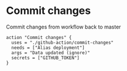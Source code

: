 # Commit changes

Commit changes from workflow back to master

```
action "Commit changes" {
  uses = "./github-action/commit-changes"
  needs = ["Alias deployment"]
  args = "Data updated (ignore)"
  secrets = ["GITHUB_TOKEN"]
}
```
